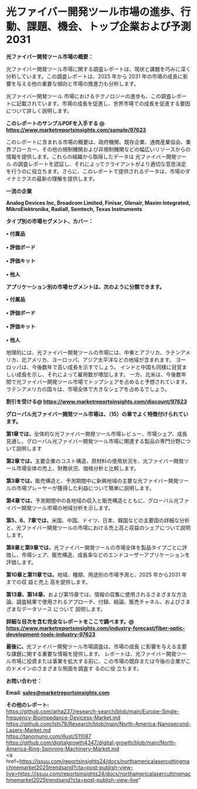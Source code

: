 # 光ファイバー開発ツール市場の進歩、行動、課題、機会、トップ企業および予測2031

<strong><b>光ファイバー開発ツール市場の概要：</b></strong>

光ファイバー開発ツール市場に関する調査レポートは、現状と課題を巧みに深く分析しています。この調査レポートは、2025 年から 2031 年の市場の成長に影響を与える他の重要な傾向と市場の推進力も分析します。

光ファイバー開発ツール 市場におけるテクノロジーの進歩も、この調査レポートに記載されています。市場の成長を促進し、世界市場での成長を促進する要因について詳しく説明します。

<strong>このレポートのサンプルPDFを入手する @ <a href=https://www.marketreportsinsights.com/sample/97623>https://www.marketreportsinsights.com/sample/97623</a></strong>

このレポートに含まれる市場の概要は、政府機関、既存企業、通商産業協会、業界ブローカー、その他の規制機関および非規制機関などの幅広いリソースからの情報を提供します。これらの組織から取得したデータは 光ファイバー開発ツール の調査レポートを認証し、それによってクライアントがより適切な意思決定を行うのに役立ちます。さらに、このレポートで提供されるデータは、市場のダイナミクスの最新の理解を提供します。

<strong>一流の企業</strong>

<strong><b>Analog Devices Inc, Broadcom Limited, Finisar, Glenair, Maxim Integrated, MikroElektronika, Radiall, Semtech, Texas Instruments</b></strong>

<strong><b>タイプ別の市場セグメント、カバー：</b></strong>

<strong>• 付属品<br><br>• 評価ボード<br><br>• 評価キット<br><br>• 他人</strong>

<strong><b>アプリケーション別の市場セグメントは、次のように分類できます。</b></strong>

<strong>• 付属品<br><br>• 評価ボード<br><br>• 評価キット<br><br>• 他人</strong>

 地理的には、光ファイバー開発ツールの市場には、中東とアフリカ、ラテンアメリカ、北アメリカ、ヨーロッパ、アジア太平洋などの地域が含まれます。 ヨーロッパは、今後数年で高い成長を示すでしょう。 インドと中国も同様に目覚ましい成長を示し、それによって雇用数が増加します。 一方、北米は、今後数年間で光ファイバー開発ツール市場でトップシェアを占めると予想されています。 ラテンアメリカの国々は、市場全体で大きなシェアを占めるでしょう。

<strong>割引を受ける@ <a href=https://www.marketreportsinsights.com/discount/97623>https://www.marketreportsinsights.com/discount/97623</a></strong>

<strong><b>グローバル光ファイバー開発ツール市場は、（15）の章でよく特徴付けられています。</b></strong>

<strong><b>第</b></strong><strong><b>1章では、</b></strong>全体的な光ファイバー開発ツール市場レビュー、市場シェア、成長見通し、グローバル光ファイバー開発ツール市場に関連する製品の専門分野について説明します

<strong><b>第2章では、</b></strong>主要企業のコスト構造、原材料の使用状況を、光ファイバー開発ツール市場全体の売上、財務状況、価格分析と比較します。

<strong><b>第3章では、</b></strong>販売構造と、予測期間中に新興地域の主要な光ファイバー開発ツールの市場プレーヤーが獲得した利益について簡単に説明します。

<strong><b>第4章では、</b></strong>予測期間中の各地域の収入と販売構造とともに、グローバル光ファイバー開発ツール市場の地域分析を示します。

<strong><b>第5、6、7章では、</b></strong>米国、中国、ドイツ、日本、韓国などの主要国の詳細な分析と、光ファイバー開発ツールの市場における売上高と収益のシェアについて説明します。

<strong><b>第8章と第9章では、</b></strong>光ファイバー開発ツールの市場全体を製品タイプごとに評価し、市場シェア、販売構造、成長率などのエンドユーザーアプリケーションを評価します。

<strong><b>第10章と第11章では、</b></strong>地域、種類、用途別の市場予測と、2025 年から2031 年までの収 益と売上 高を提供します。

<strong><b>第13章、第14章、</b></strong>および第15章では、情報の収集に使用されるさまざまな方法論、調査結果で使用されるアプローチ、付録、結論、販売チャネル、およびさまざまなデータソース について 説明します。

<strong>詳細な目次を含む完全なレポートをここで調べます。@ <a href=https://www.marketreportsinsights.com/industry-forecast/fiber-optic-development-tools-industry-97623>https://www.marketreportsinsights.com/industry-forecast/fiber-optic-development-tools-industry-97623</a></strong>

<strong><b>最後に、</b></strong>光ファイバー開発ツール市場調査は、市場の成長 に影響を</a>与える主要な課題に関する重要な情報を提供します。 レポートは、光ファイバー開発ツール市場に投資または事業を拡大する前に、この市場の既存または今後の企業がこのドメインのさまざまな側面を調査す るのに役 立ちます。

<strong><b>お問い合わせ：</b></strong>

<strong>Email: </strong><a href=mailto:sales@marketreportsinsights.com><strong>sales@marketreportsinsights.com</strong></a>

<strong>その他のレポート:</strong>
<br>
<a href=https://github.com/arha237/research-search/blob/main/Europe-Single-frequency-Bioimpedance-Devicess-Market.md>https://github.com/arha237/research-search/blob/main/Europe-Single-frequency-Bioimpedance-Devicess-Market.md</a>
<br>
<a href=https://github.com/Ishi78/Research/blob/main/North-America-Nanosecond-Lasers-Market.md>https://github.com/Ishi78/Research/blob/main/North-America-Nanosecond-Lasers-Market.md</a>
<br>
<a href=https://tanomuno.com/illust/511087>https://tanomuno.com/illust/511087</a>
<br>
<a href=https://github.com/digitalgrowth4347/digital-growth/blob/main/North-America-Ring-Spinning-Machinery-Market.md>https://github.com/digitalgrowth4347/digital-growth/blob/main/North-America-Ring-Spinning-Machinery-Market.md</a>
<br>
<a href=https://issuu.com/reportsinsights24/docs/northamericalasercuttingmachinemarket2025trendsand?cta=post-publish-view-live>https://issuu.com/reportsinsights24/docs/northamericalasercuttingmachinemarket2025trendsand?cta=post-publish-view-live</a>"
